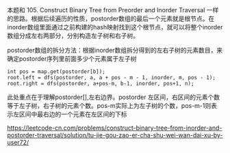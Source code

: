 本题和 105. Construct Binary Tree from Preorder and Inorder Traversal 一样的思路。根据后续遍历的性质，postorder数组的最后一个元素就是根节点。在inorder数组里面通过之前构建的hash映射找到这个根节点，就可以将整个inorder数组分成左右两部分，分别构造左子树和右子树。

postorder数组的拆分方法：根据inorder数组拆分得到的左右子树的元素数目，来确定postorder序列里前面多少个元素属于左子树


```
int pos = map.get(postorder[b]);
root.left = dfs(postorder, a, a + pos - m - 1, inorder, m, pos - 1);
root.right = dfs(postorder, a+pos-m, b-1, inorder, pos+1, n);
```

此处重点在于理解postorder[],左右边界。postorder 左区间，右区间的元素个数等于左子树，右子树的元素个数。pos-m实际上为左子树的个数，pos-m-1则表示左区间中最右边的一个元素在左区间的下标


https://leetcode-cn.com/problems/construct-binary-tree-from-inorder-and-postorder-traversal/solution/tu-jie-gou-zao-er-cha-shu-wei-wan-dai-xu-by-user72/
